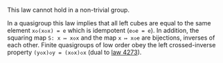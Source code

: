 This law cannot hold in a non-trivial group.

In a quasigroup this law implies that all left cubes are equal to the same element `x◇(x◇x) = e` which is idempotent (`e◇e = e`).  In addition, the squaring map `S: x ↦ x◇x` and the map `x ↦ x◇e` are bijections, inverses of each other.  Finite quasigroups of low order obey the left crossed-inverse property `(y◇x)◇y = (x◇x)◇x` (dual to [law 4273](https://teorth.github.io/equational_theories/implications/?4273)).
